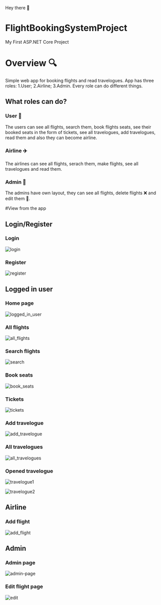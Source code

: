 Hey there :wave:
# FlightBookingSystemProject
My First ASP.NET Core Project

# Overview :mag:
Simple web app for booking flights and read travelogues.
App has three roles: 1.User; 2.Airline; 3.Admin.
Every role can do different things.

## What roles can do?

### User :boy:
The users can see all flights, search them, book flights seats, see their booked seats in the form of tickets, see all travelogues, add travelogues, read them and also they can become airline.

### Airline ✈️
The airlines can see all flights, serach them, make flights, see all travelogues and read them.

### Admin :person_in_tuxedo:
The admins have own layout, they can see all flights, delete flights :x: and edit them :memo:.

#View from the app

## Login/Register

### Login
![login](https://user-images.githubusercontent.com/62722807/171747880-1e4b61c8-b61d-481c-9c0b-4b5576b09cb4.png)

### Register
![register](https://user-images.githubusercontent.com/62722807/171747893-782bdee6-466a-4bdc-b44f-f91459407fcb.png)


## Logged in user

### Home page

![logged_in_user](https://user-images.githubusercontent.com/62722807/171748099-ab1b081f-8399-4901-a876-6f16674216ef.png)

### All flights

![all_flights](https://user-images.githubusercontent.com/62722807/171748181-90cd15da-0933-49ba-9878-b4cb143e62fa.png)

### Search flights

![search](https://user-images.githubusercontent.com/62722807/171748523-9bd40629-f152-4d6c-9d50-9af782007363.png)

### Book seats

![book_seats](https://user-images.githubusercontent.com/62722807/171748238-705546d7-0431-481c-ac75-a58c6400435b.png)

### Tickets

![tickets](https://user-images.githubusercontent.com/62722807/171748316-f00e19a8-cb2f-45f8-943f-b48eb944b500.png)

### Add travelogue

![add_travelogue](https://user-images.githubusercontent.com/62722807/171748381-f0fef895-0e13-44e7-90ed-69934de365a2.png)

### All travelogues

![all_travelogues](https://user-images.githubusercontent.com/62722807/171748469-e3dbd471-dc17-47b5-9c9b-d20bba17c105.png)

### Opened travelogue

![travelogue1](https://user-images.githubusercontent.com/62722807/171748611-a84fe331-34d6-4677-8e28-61eeb524186b.png)

![travelogue2](https://user-images.githubusercontent.com/62722807/171748609-f5903829-469f-40c7-9ec0-4179258985bc.png)

## Airline

### Add flight

![add_flight](https://user-images.githubusercontent.com/62722807/171748727-20154de4-a1ec-4931-903b-606cea2a7a48.png)

## Admin

### Admin page

![admin-page](https://user-images.githubusercontent.com/62722807/171748822-8631219b-a269-43a7-8cc5-8e263ea4ab6a.png)

### Edit flight page

![edit](https://user-images.githubusercontent.com/62722807/171748945-88e2138d-e6bb-473a-9d4c-d3a4bb5a3d4e.png)
